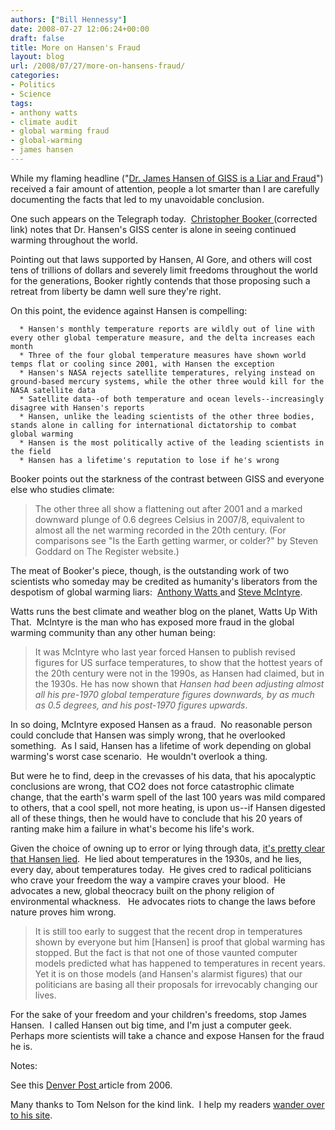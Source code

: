 ```yaml
---
authors: ["Bill Hennessy"]
date: 2008-07-27 12:06:24+00:00
draft: false
title: More on Hansen's Fraud
layout: blog
url: /2008/07/27/more-on-hansens-fraud/
categories:
- Politics
- Science
tags:
- anthony watts
- climate audit
- global warming fraud
- global-warming
- james hansen
---
```


While my flaming headline ("[Dr. James Hansen of GISS is a Liar and Fraud](https://hennessysview.com/2008/07/23/dr-james-hansen-of-giss-is-a-liar-and-a-fraud/)") received a fair amount of attention, people a lot smarter than I are carefully documenting the facts that led to my unavoidable conclusion.

One such appears on the Telegraph today.  [Christopher Booker ](https://www.telegraph.co.uk/opinion/main.jhtml?xml=/opinion/2008/07/27/do2708.xml)(corrected link) notes that Dr. Hansen's GISS center is alone in seeing continued warming throughout the world. 

Pointing out that laws supported by Hansen, Al Gore, and others will cost tens of trillions of dollars and severely limit freedoms throughout the world for the generations, Booker rightly contends that those proposing such a retreat from liberty be damn well sure they're right. 

On this point, the evidence against Hansen is compelling:



	  * Hansen's monthly temperature reports are wildly out of line with every other global temperature measure, and the delta increases each month
	  * Three of the four global temperature measures have shown world temps flat or cooling since 2001, with Hansen the exception
	  * Hansen's NASA rejects satellite temperatures, relying instead on ground-based mercury systems, while the other three would kill for the NASA satellite data
	  * Satellite data--of both temperature and ocean levels--increasingly disagree with Hansen's reports
	  * Hansen, unlike the leading scientists of the other three bodies, stands alone in calling for international dictatorship to combat global warming
	  * Hansen is the most politically active of the leading scientists in the field
	  * Hansen has a lifetime's reputation to lose if he's wrong

Booker points out the starkness of the contrast between GISS and everyone else who studies climate:


> 

> 
> The other three all show a flattening out after 2001 and a marked downward plunge of 0.6 degrees Celsius in 2007/8, equivalent to almost all the net warming recorded in the 20th century. (For comparisons see "Is the Earth getting warmer, or colder?" by Steven Goddard on The Register website.)
> 
> 





The meat of Booker's piece, though, is the outstanding work of two scientists who someday may be credited as humanity's liberators from the despotism of global warming liars:  [Anthony Watts ](https://wattsupwiththat.wordpress.com/)and [Steve McIntyre](https://www.climateaudit.org/).




Watts runs the best climate and weather blog on the planet, Watts Up With That.  McIntyre is the man who has exposed more fraud in the global warming community than any other human being:





> 

> 
> It was McIntyre who last year forced Hansen to publish revised figures for US surface temperatures, to show that the hottest years of the 20th century were not in the 1990s, as Hansen had claimed, but in the 1930s. He has now shown that _Hansen had been adjusting almost all his pre-1970 global temperature figures downwards, by as much as 0.5 degrees, and his post-1970 figures upwards_.
> 
> 





In so doing, McIntyre exposed Hansen as a fraud.  No reasonable person could conclude that Hansen was simply wrong, that he overlooked something.  As I said, Hansen has a lifetime of work depending on global warming's worst case scenario.  He wouldn't overlook a thing. 




But were he to find, deep in the crevasses of his data, that his apocalyptic conclusions are wrong, that CO2 does not force catastrophic climate change, that the earth's warm spell of the last 100 years was mild compared to others, that a cool spell, not more heating, is upon us--if Hansen digested all of these things, then he would have to conclude that his 20 years of ranting make him a failure in what's become his life's work.




Given the choice of owning up to error or lying through data, [it's pretty clear that Hansen lied](https://hennessysview.com/2008/07/24/who-else-believes-hansen-a-fraud/).  He lied about temperatures in the 1930s, and he lies, every day, about temperatures today.  He gives cred to radical politicians who crave your freedom the way a vampire craves your blood.  He advocates a new, global theocracy built on the phony religion of environmental whackness.   He advocates riots to change the laws before nature proves him wrong.





> 

> 
> It is still too early to suggest that the recent drop in temperatures shown by everyone but him [Hansen] is proof that global warming has stopped. But the fact is that not one of those vaunted computer models predicted what has happened to temperatures in recent years. Yet it is on those models (and Hansen's alarmist figures) that our politicians are basing all their proposals for irrevocably changing our lives.
> 
> 





For the sake of your freedom and your children's freedoms, stop James Hansen.  I called Hansen out big time, and I'm just a computer geek.  Perhaps more scientists will take a chance and expose Hansen for the fraud he is.




Notes:




See this [Denver Post ](https://www.denverpost.com/search/ci_4387552)article from 2006.




Many thanks to Tom Nelson for the kind link.  I help my readers [wander over to his site](https://tomnelson.blogspot.com/).

